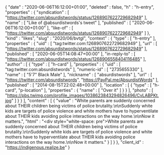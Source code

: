 {
  "date" : "2020-06-06T16:12:00+01:00",
  "deleted" : false,
  "h" : "h-entry",
  "properties" : {
    "syndication" : [ "https://twitter.com/absurdistwords/status/1268907622729682949" ],
    "name" : [ "Like of @absurdistwords's tweet" ],
    "published" : [ "2020-06-06T16:12:00+01:00" ],
    "like-of" : [ "https://twitter.com/absurdistwords/status/1268907622729682949" ]
  },
  "kind" : "likes",
  "slug" : "2020/06/bvtgl",
  "context" : {
    "type" : [ "h-entry" ],
    "properties" : {
      "uid" : [ "tag:twitter.com:1268907622729682949" ],
      "url" : [ "https://twitter.com/absurdistwords/status/1268907622729682949" ],
      "published" : [ "2020-06-05T14:08:47+00:00" ],
      "in-reply-to" : [ "https://twitter.com/absurdistwords/status/1268906558404116485" ],
      "author" : [ {
        "type" : [ "h-card" ],
        "properties" : {
          "uid" : [ "tag:twitter.com:absurdistwords" ],
          "numeric-id" : [ "2735655330" ],
          "name" : [ "5'7\" Black Male" ],
          "nickname" : [ "absurdistwords" ],
          "url" : [ "https://twitter.com/absurdistwords", "https://PayPal.me/AbsurdistWords" ],
          "published" : [ "2014-08-15T22:02:48+00:00" ],
          "location" : [ {
            "type" : [ "h-card", "p-location" ],
            "properties" : {
              "name" : [ "Over it" ]
            }
          } ],
          "photo" : [ "https://pbs.twimg.com/profile_images/1038623843294826496/CvLABPKt.jpg" ]
        }
      } ],
      "content" : [ {
        "value" : "White parents are suddenly concerned about THEIR children being victims of police brutality.\n\nSuddenly white kids are targets of police violence and white mothers have to hyperventilate about THEIR kids avoiding police interactions on the way home.\n\nNow it matters.",
        "html" : "<div style=\"white-space: pre\">White parents are suddenly concerned about THEIR children being victims of police brutality.\n\nSuddenly white kids are targets of police violence and white mothers have to hyperventilate about THEIR kids avoiding police interactions on the way home.\n\nNow it matters.</div>"
      } ]
    }
  },
  "client_id" : "https://indigenous.realize.be"
}

